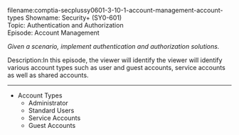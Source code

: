 filename:comptia-secplussy0601-3-10-1-account-management-account-types
Showname: Security+ \(SY0-601\)  
Topic: Authentication and Authorization  
Episode: Account Management

*Given a scenario, implement authentication and authorization solutions.*  

Description:In this episode, the viewer will identify the viewer will identify various account types such as user and guest accounts, service accounts as well as shared accounts.

----------

* Account Types
	+ Administrator
	+ Standard Users
	+ Service Accounts
	+ Guest Accounts